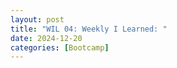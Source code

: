 ```yaml
---
layout: post
title: "WIL 04: Weekly I Learned: "
date: 2024-12-20
categories: [Bootcamp] 
---
```



